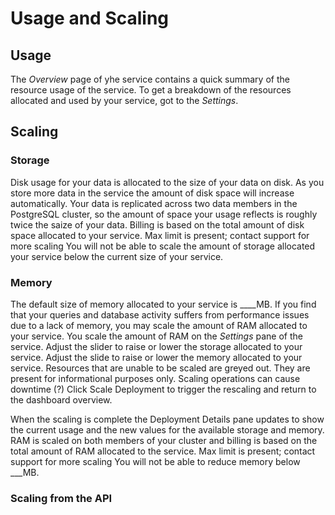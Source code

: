 # Usage and Scaling

## Usage
The _Overview_ page of yhe service contains a quick summary of the resource usage of the service. To get a breakdown of the resources allocated and used by your service, got to the _Settings_.


## Scaling




### Storage
Disk usage for your data is allocated to the size of your data on disk. As you store more data in the service the amount of disk space will increase automatically. Your data is replicated across two data members in the PostgreSQL cluster, so the amount of space your usage reflects is roughly twice the saize of your data. Billing is based on the total amount of disk space allocated to your service.
Max limit is present; contact support for more scaling
You will not be able to scale the amount of storage allocated your service below the current size of your service.

### Memory
The default size of memory allocated to your service is ____MB. If you find that your queries and database activity suffers from performance issues due to a lack of memory, you may scale the amount of RAM allocated to your service. You scale the amount of RAM on the _Settings_ pane of the service.
Adjust the slider to raise or lower the storage allocated to your service.
Adjust the slide to raise or lower the memory allocated to your service.
Resources that are unable to be scaled are greyed out. They are present for informational purposes only. 
Scaling operations can cause downtime (?)
Click Scale Deployment to trigger the rescaling and return to the dashboard overview.

When the scaling is complete the Deployment Details pane updates to show the current usage and the new values for the available storage and memory. RAM is scaled on both members of your cluster and billing is based on the total amount of RAM allocated to the service.
Max limit is present; contact support for more scaling
You will not be able to reduce memory below ___MB.

### Scaling from the API





